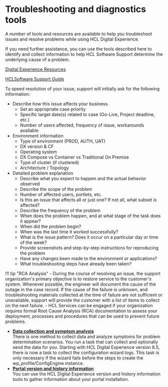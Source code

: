 # Troubleshooting and diagnostics tools

A number of tools and resources are available to help you troubleshoot issues and resolve problems while using HCL Digital Experience.

If you need further assistance, you can use the tools described here to identify and collect information to help HCL Software Support determine the underlying cause of a problem.

[Digital Experience Resources](https://support.hcl-software.com/csm?id=dx_support)

[HCLSoftware Support Guide](https://support.hcl-software.com/csm?id=kb_article&sysparm_article=KB0010420)

To speed resolution of your issue, support will initially ask for the following information:
- Describe how this issue affects your business. 
  - Set an appropriate case priority 
  - Specific target date(s) related to case (Go-Live, Project deadline, etc.)
  - Number of users affected, frequency of issue, workarounds available
- Environment information 
  - Type of environment (PROD, AUTH, UAT)
  - DX version & CF
  - Operating system
  - DX Compose vs Container vs Traditional On Premise
  - Type of cluster (if clustered) 
  - Architecture / Topology
- Detailed problem explanation 
  - Describe what you expect to happen and the actual behavior observed
  - Describe the scope of the problem
  - Number of affected users, portlets, etc. 
  - Is this an issue that affects all or just one? If not all, what subset is affected?
  - Describe the frequency of the problem 
  - When does the problem happen, and at what stage of the task does it appear?  
  - When did the problem begin? 
  - When was the last time it worked successfully? 
  - What is the issue pattern? Does it occur on a particular day or time of the week?
  - Provide screenshots and step-by-step instructions for reproducing the problem 
  - Have any changes been made to the environment or applications?
  - What troubleshooting steps have already been taken?

!!! tip "RCA Analysis"
      - During the course of resolving an issue, the support organization's primary objective is to restore service to the customer's system. Whenever possible, the engineer will document the cause of the outage in the case record. If the cause of the failure is unknown, and troubleshooting materials collected at the time of failure are not sufficient or unavailable, support will provide the customer with a list of items to collect on the next failure.
      - HCL Services can be engaged if your organization requires formal Root Cause Analysis (RCA) documentation to assess your deployment, processes and procedures that can be used to prevent future problems.

-   **[Data collection and symptom analysis](tbl_apdt_over.md)**  
There is one method to collect data and analyze symptoms for problem determination scenarios. You run a task that can collect and optionally send the data for you. Starting with HCL Digital Experience version 8.5, there is now a task to collect the configuration wizard logs. This task is only necessary if the wizard fails before the steps to create the wp\_profile/ConfigEngine instance.
-   **[Portal version and history information](wp_history.md)**  
You can use the HCL Digital Experience version and history information tools to gather information about your portal installation.


